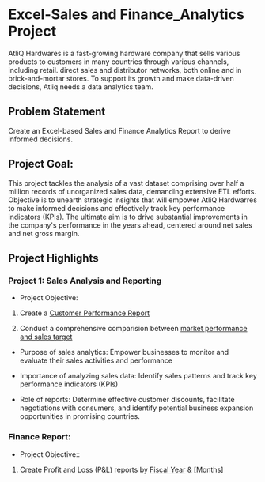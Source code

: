 # Excel-Sales and Finance_Analytics Project

AtliQ Hardwares is a fast-growing hardware company that sells various products to customers in many countries through various channels, including retail. direct sales and distributor networks, both online and in brick-and-mortar stores. To support its growth and make data-driven decisions, Atliq needs a data analytics team.

## Problem Statement

Create an Excel-based Sales and Finance Analytics Report to derive informed decisions.

## Project Goal:

This project tackles the analysis of a vast dataset comprising over half a million records of unorganized sales data, demanding extensive ETL efforts. Objective is to unearth strategic insights that will empower AtliQ Hardwarres to make informed decisions and effectively track key performance indicators (KPIs). The ultimate aim is to drive substantial improvements in the company's performance in the years ahead, centered around net sales and net gross margin.

## Project Highlights

### Project 1: Sales Analysis and Reporting

+ Project Objective:

1. Create a [Customer Performance Report](https://github.com/simipat/Excel-Sales-Analytics/blob/main/Customer%20Performance%20Report.pdf)

2. Conduct a comprehensive comparision between [market performance and sales target](https://github.com/simipat/Excel-Sales-Analytics/blob/main/Market%20Performance%20vs%20Target%20Report.pdf)

+ Purpose of sales analytics: Empower businesses to monitor and evaluate their sales activities and performance

+ Importance of analyzing sales data: Identify sales patterns and track key performance indicators (KPIs)

+ Role of reports: Determine effective customer discounts, facilitate negotiations with consumers, and identify potential business expansion opportunities in promising countries.

### Finance Report:

+ Project Objective::

1. Create Profit and Loss (P&L) reports by [Fiscal Year](https://github.com/simipat/Excel-Sales-Analytics/blob/main/P%20%26%20L%20Statement%20by%20Fiscal%20year.pdf) & [Months]



